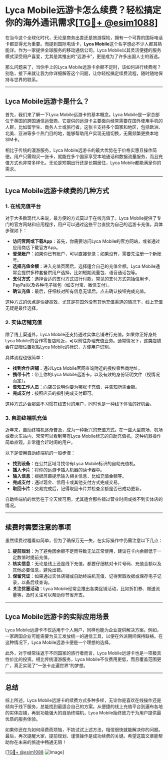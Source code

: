 # Lyca Mobile远游卡怎么续费？轻松搞定你的海外通讯需求[[TG💪+ @esim1088](https://t.me/s/esim1088)]

在当今这个全球化时代，无论是商务出差还是旅游探险，拥有一个可靠的国际电话卡都显得尤为重要。而提到国际电话卡，**Lyca Mobile**这个名字想必不少人都耳熟能详。作为一家提供全球服务的移动通信公司，Lyca Mobile以其灵活便捷的服务模式深受用户喜爱，尤其是其推出的“远游卡”，更是成为了许多出国人士的首选。

那么问题来了，当你手上的Lyca Mobile远游卡余额不足时，该如何进行续费呢？别急，接下来就让我为你详细解答这个问题，让你轻松搞定续费流程，随时随地保持与世界的联系。

---

## Lyca Mobile远游卡是什么？

首先，我们来了解一下Lyca Mobile远游卡的基本概念。Lyca Mobile是一家总部位于英国的跨国通信运营商，它提供的远游卡主要面向经常需要在国外使用手机的人群，比如留学生、商务人士或旅行者。这张卡支持多个国家和地区，包括欧洲、北美、亚洲等多个热门目的地，能够帮助用户实现无缝切换，无需频繁更换本地SIM卡。

相比于传统的漫游服务，Lyca Mobile远游卡的最大优势在于价格实惠且操作简便。用户只需购买一张卡，就能在多个国家享受本地通话和数据流量服务，而且充值方式也非常多样化。无论是短期出行还是长期居住，Lyca Mobile都能满足你的需求。

---

## Lyca Mobile远游卡续费的几种方式

### 1. 在线充值平台

对于大多数现代人来说，最方便的方式莫过于在线充值了。Lyca Mobile提供了专门的官方网站和应用程序，用户可以通过这些平台直接为自己的远游卡充值。具体步骤如下：

- **访问官网或下载App**：首先，你需要访问Lyca Mobile的官方网站，或者通过应用商店下载官方App。
- **登录账户**：如果你已有账户，可以直接登录；如果没有，需要先注册一个新账号。
- **选择充值金额**：进入充值页面后，选择适合自己的充值金额。Lyca Mobile通常会提供多种套餐供用户选择，比如短期流量包、语音通话包等。
- **支付方式**：选择合适的支付方式进行付款，常见的支付方式包括信用卡、PayPal以及各种电子钱包（如支付宝、微信支付）。
- **确认充值**：最后，仔细核对所有信息无误后，点击确认按钮完成充值。

这种方式的优点是快捷高效，尤其是在国外没有其他充值渠道的情况下，线上充值无疑是最佳选择。

### 2. 实体店铺充值

除了线上渠道外，Lyca Mobile还支持通过实体店铺进行充值。如果你正好身处Lyca Mobile的合作零售店附近，可以前往办理充值业务。通常情况下，这类店铺会在显眼位置张贴Lyca Mobile的标识，方便用户识别。

具体流程也很简单：

- **找到合作店铺**：通过Lyca Mobile官网查询附近的授权零售商地址。
- **携带卡片**：带上你的Lyca Mobile远游卡，以及有效的身份证明文件（视情况而定）。
- **告知工作人员**：向店员说明你要为哪张卡充值，并告知所需金额。
- **完成支付**：按照店员的指引完成支付即可。

这种方式适合那些不习惯在线支付的用户，同时也是一种线下体验的好机会。

### 3. 自助终端机充值

近年来，自助终端机逐渐普及，成为一种新兴的充值方式。在一些大型商场、机场或者火车站内，常常可以看到带有Lyca Mobile标志的自助充值机。这种机器操作简单直观，非常适合赶时间的用户。

以下是使用自助终端机的一般步骤：

- **找到设备**：在公共区域寻找带有Lyca Mobile标识的自助充值机。
- **插入卡片**：将你的远游卡插入机器的读卡器中。
- **输入信息**：根据屏幕提示输入相关信息，比如充值金额等。
- **完成支付**：通过现金、信用卡或其他支付方式完成交易。
- **取回卡片**：交易完成后，记得取回卡片并检查余额是否已成功更新。

自助终端机的优势在于全天候可用，尤其适合那些错过营业时间或找不到实体店的情况。

---

## 续费时需要注意的事项

虽然续费过程看似简单，但为了确保万无一失，在实际操作中仍需注意以下几点：

1. **提前规划**：为了避免因余额不足而导致无法正常使用，建议在卡内余额低于一定数值时提前充值。
2. **核实信息**：无论是线上还是线下充值，都要仔细核对卡片号码、充值金额以及其他必要信息，避免出错。
3. **保留凭证**：如果通过实体店铺或自助终端机充值，记得索取收据或保存电子记录，以备后续查询。
4. **关注优惠活动**：Lyca Mobile经常会推出各类促销活动，比如折扣券、赠送流量等，及时关注可以帮助你节省开支。

---

## Lyca Mobile远游卡的实际应用场景

Lyca Mobile远游卡不仅适用于个人用户，同样也能为企业提供解决方案。例如，一家跨国企业可能需要为员工发放统一的通信工具，以便在外派期间保持联络。在这种情况下，Lyca Mobile远游卡便是一个理想的选择。

此外，对于经常往返于不同国家的旅行者而言，Lyca Mobile远游卡也是一项极具性价比的投资。相比传统漫游服务，Lyca Mobile不仅费用更低，而且覆盖范围更广，真正实现了“一张卡走遍世界”的梦想。

---

## 总结

综上所述，Lyca Mobile远游卡的续费方式多种多样，无论你是喜欢在线操作还是倾向于线下服务，总能找到最适合自己的方案。从便捷的线上充值平台到遍布各地的实体店铺，再到功能强大的自助终端机，Lyca Mobile始终致力于为用户提供最优质的服务体验。

如果你还在为如何续费而烦恼，不妨试试上述方法，相信很快就能解决你的问题。最后，再次提醒大家，提前规划、谨慎操作是成功续费的关键。希望这篇文章能帮助你在未来的旅途中畅通无阻！

[[TG💪+ @esim1088](https://t.me/s/esim1088) ![Image](https://i.postimg.cc/4NQfJmqS/Snipaste-2025-05-13-00-14-12.png)]